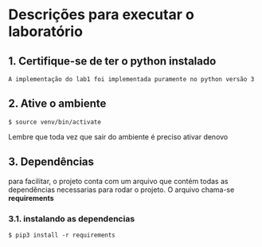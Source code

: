 # Descrições para executar o laboratório

## 1. Certifique-se de ter o python instalado
    A implementação do lab1 foi implementada puramente no python versão 3

## 2. Ative o ambiente
```
$ source venv/bin/activate
```

Lembre que toda vez que sair do ambiente é preciso ativar denovo

## 3. Dependências
para facilitar, o projeto conta com um arquivo que contém todas as
dependências necessarias para rodar o projeto. O arquivo chama-se
__requirements__
### 3.1. instalando as dependencias
```
$ pip3 install -r requirements
```
